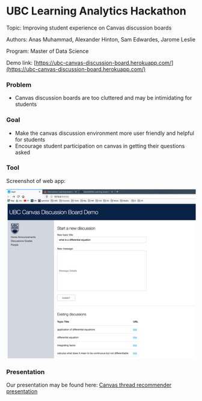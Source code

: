 # UBC Learning Analytics Hackathon

Topic: Improving student experience on Canvas discussion boards

Authors: Anas Muhammad, Alexander Hinton, Sam Edwardes, Jarome Leslie

Program: Master of Data Science

Demo link: [https://ubc-canvas-discussion-board.herokuapp.com/](https://ubc-canvas-discussion-board.herokuapp.com/)

### Problem

- Canvas discussion boards are too cluttered and may be intimidating for students


### Goal

- Make the canvas discussion environment more user friendly and helpful for students
- Encourage student participation on canvas in getting their questions asked


### Tool

Screenshot of web app:

![img](assets/canvas-demo-01.png)


### Presentation

Our presentation may be found here: [Canvas thread recommender presentation](https://github.com/jsleslie/MDS_Learning_Analytics/blob/master/pres/Canvas_thread_recommender.pptx)